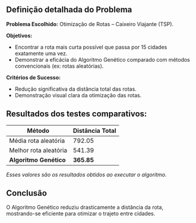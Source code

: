 ## Definição detalhada do Problema

**Problema Escolhido:** Otimização de Rotas – Caixeiro Viajante (TSP).

**Objetivos:**  
- Encontrar a rota mais curta possível que passa por 15 cidades exatamente uma vez.
- Demonstrar a eficácia do Algoritmo Genético comparado com métodos convencionais (ex: rotas aleatórias).

**Critérios de Sucesso:**  
- Redução significativa da distância total das rotas.
- Demonstração visual clara da otimização das rotas.


## Resultados dos testes comparativos:

| Método                | Distância Total |
|----------------------|----------------------------|
| Média rota aleatória  | 792.05          |
| Melhor rota aleatória | 541.39         |
| **Algoritmo Genético**   | **365.85**       |

*Esses valores são os resultados obtidos ao executar o algoritmo.*

## Conclusão
O Algoritmo Genético reduziu drasticamente a distância da rota, mostrando-se eficiente para otimizar o trajeto entre cidades.

